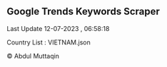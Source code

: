 

## Google Trends Keywords Scraper 
 
Last Update 12-07-2023 , 06:58:18

Country List :
VIETNAM.json



© Abdul Muttaqin 
